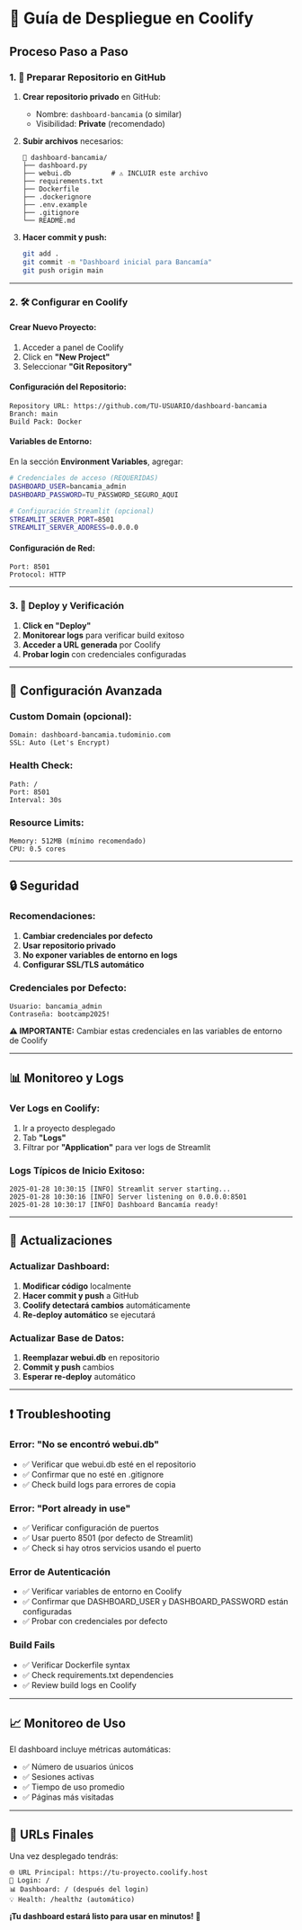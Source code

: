 # 🚀 Guía de Despliegue en Coolify

## Proceso Paso a Paso

### **1. 📁 Preparar Repositorio en GitHub**

1. **Crear repositorio privado** en GitHub:
   - Nombre: `dashboard-bancamia` (o similar)
   - Visibilidad: **Private** (recomendado)

2. **Subir archivos** necesarios:
   ```
   📁 dashboard-bancamia/
   ├── dashboard.py
   ├── webui.db          # ⚠️ INCLUIR este archivo
   ├── requirements.txt
   ├── Dockerfile
   ├── .dockerignore
   ├── .env.example
   ├── .gitignore
   └── README.md
   ```

3. **Hacer commit y push:**
   ```bash
   git add .
   git commit -m "Dashboard inicial para Bancamía"
   git push origin main
   ```

---

### **2. 🛠️ Configurar en Coolify**

#### **Crear Nuevo Proyecto:**
1. Acceder a panel de Coolify
2. Click en **"New Project"**
3. Seleccionar **"Git Repository"**

#### **Configuración del Repositorio:**
```
Repository URL: https://github.com/TU-USUARIO/dashboard-bancamia
Branch: main
Build Pack: Docker
```

#### **Variables de Entorno:**
En la sección **Environment Variables**, agregar:

```bash
# Credenciales de acceso (REQUERIDAS)
DASHBOARD_USER=bancamia_admin
DASHBOARD_PASSWORD=TU_PASSWORD_SEGURO_AQUI

# Configuración Streamlit (opcional)
STREAMLIT_SERVER_PORT=8501
STREAMLIT_SERVER_ADDRESS=0.0.0.0
```

#### **Configuración de Red:**
```
Port: 8501
Protocol: HTTP
```

---

### **3. 🚀 Deploy y Verificación**

1. **Click en "Deploy"**
2. **Monitorear logs** para verificar build exitoso
3. **Acceder a URL generada** por Coolify
4. **Probar login** con credenciales configuradas

---

## 🔧 Configuración Avanzada

### **Custom Domain (opcional):**
```
Domain: dashboard-bancamia.tudominio.com
SSL: Auto (Let's Encrypt)
```

### **Health Check:**
```
Path: /
Port: 8501
Interval: 30s
```

### **Resource Limits:**
```
Memory: 512MB (mínimo recomendado)
CPU: 0.5 cores
```

---

## 🔒 Seguridad

### **Recomendaciones:**
1. **Cambiar credenciales por defecto**
2. **Usar repositorio privado**
3. **No exponer variables de entorno en logs**
4. **Configurar SSL/TLS automático**

### **Credenciales por Defecto:**
```
Usuario: bancamia_admin
Contraseña: bootcamp2025!
```

**⚠️ IMPORTANTE:** Cambiar estas credenciales en las variables de entorno de Coolify

---

## 📊 Monitoreo y Logs

### **Ver Logs en Coolify:**
1. Ir a proyecto desplegado
2. Tab **"Logs"**
3. Filtrar por **"Application"** para ver logs de Streamlit

### **Logs Típicos de Inicio Exitoso:**
```
2025-01-28 10:30:15 [INFO] Streamlit server starting...
2025-01-28 10:30:16 [INFO] Server listening on 0.0.0.0:8501
2025-01-28 10:30:17 [INFO] Dashboard Bancamía ready!
```

---

## 🔄 Actualizaciones

### **Actualizar Dashboard:**
1. **Modificar código** localmente
2. **Hacer commit y push** a GitHub
3. **Coolify detectará cambios** automáticamente
4. **Re-deploy automático** se ejecutará

### **Actualizar Base de Datos:**
1. **Reemplazar webui.db** en repositorio
2. **Commit y push** cambios
3. **Esperar re-deploy** automático

---

## ❗ Troubleshooting

### **Error: "No se encontró webui.db"**
- ✅ Verificar que webui.db esté en el repositorio
- ✅ Confirmar que no esté en .gitignore
- ✅ Check build logs para errores de copia

### **Error: "Port already in use"**
- ✅ Verificar configuración de puertos
- ✅ Usar puerto 8501 (por defecto de Streamlit)
- ✅ Check si hay otros servicios usando el puerto

### **Error de Autenticación**
- ✅ Verificar variables de entorno en Coolify
- ✅ Confirmar que DASHBOARD_USER y DASHBOARD_PASSWORD están configuradas
- ✅ Probar con credenciales por defecto

### **Build Fails**
- ✅ Verificar Dockerfile syntax
- ✅ Check requirements.txt dependencies
- ✅ Review build logs en Coolify

---

## 📈 Monitoreo de Uso

El dashboard incluye métricas automáticas:
- ✅ Número de usuarios únicos
- ✅ Sesiones activas
- ✅ Tiempo de uso promedio
- ✅ Páginas más visitadas

---

## 🎯 URLs Finales

Una vez desplegado tendrás:

```
🌐 URL Principal: https://tu-proyecto.coolify.host
🔐 Login: /
📊 Dashboard: / (después del login)
💡 Health: /healthz (automático)
```

**¡Tu dashboard estará listo para usar en minutos! 🎉**